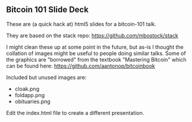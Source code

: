 ## Bitcoin 101 Slide Deck ##

These are (a quick hack at) html5 slides for a bitcoin-101 talk.

They are based on the stack repo: https://github.com/mbostock/stack

I might clean these up at some point in the future, but as-is I thought the collation of images might be useful to people doing similar talks. Some of the graphics are "borrowed" from the textbook "Mastering Bitcoin" which can be found here: https://github.com/aantonop/bitcoinbook

Included but unused images are:

* cloak.png
* foldapp.png
* obituaries.png

Edit the index.html file to create a different presentation.
